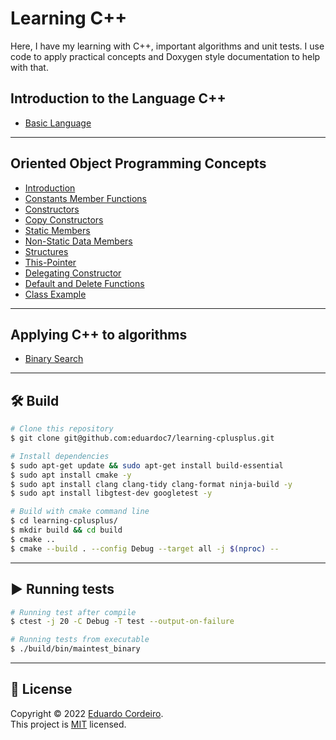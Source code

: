 # Learning C++
Here, I have my learning with C++, important algorithms and unit tests.
I use code to apply practical concepts and Doxygen style documentation to help with that.

## Introduction to the Language C++

- [Basic Language](https://github.com/eduardoc7/learning-cplusplus/tree/main/src/course/basic-language)

---

## Oriented Object Programming Concepts

- [Introduction](https://github.com/eduardoc7/learning-cplusplus/tree/main/src/course/OO-programing/Introduction.hpp)
- [Constants Member Functions](https://github.com/eduardoc7/learning-cplusplus/tree/main/src/course/OO-programing/LearningConstantMemberFunctions.hpp)
- [Constructors](https://github.com/eduardoc7/learning-cplusplus/tree/main/src/course/OO-programing/LearningConstructors.hpp)
- [Copy Constructors](https://github.com/eduardoc7/learning-cplusplus/tree/main/src/course/OO-programing/LearningCopyConstructors)
- [Static Members](https://github.com/eduardoc7/learning-cplusplus/tree/main/src/course/OO-programing/LearningStaticMembers.hpp)
- [Non-Static Data Members](https://github.com/eduardoc7/learning-cplusplus/tree/main/src/course/OO-programing/LearningNonStaticDataMemberInitialize.hpp)
- [Structures](https://github.com/eduardoc7/learning-cplusplus/tree/main/src/course/OO-programing/LearningStructures.hpp)
- [This-Pointer](https://github.com/eduardoc7/learning-cplusplus/tree/main/src/course/OO-programing/LearningThisPointer.hpp)
- [Delegating Constructor](https://github.com/eduardoc7/learning-cplusplus/tree/main/src/course/OO-programing/LearningDDelegatingConstructor.hpp)
- [Default and Delete Functions](https://github.com/eduardoc7/learning-cplusplus/tree/main/src/course/OO-programing/LearningDefaultAndDeletedFunctions.hpp)
- [Class Example](https://github.com/eduardoc7/learning-cplusplus/tree/main/src/course/OO-programing/Car.hpp)

---

## Applying C++ to algorithms

- [Binary Search](https://github.com/eduardoc7/learning-cplusplus/blob/main/src/algorithms/binarySearch.hpp)

---

## 🛠 Build
```bash
# Clone this repository
$ git clone git@github.com:eduardoc7/learning-cplusplus.git

# Install dependencies
$ sudo apt-get update && sudo apt-get install build-essential
$ sudo apt install cmake -y
$ sudo apt install clang clang-tidy clang-format ninja-build -y
$ sudo apt install libgtest-dev googletest -y

# Build with cmake command line
$ cd learning-cplusplus/
$ mkdir build && cd build
$ cmake ..
$ cmake --build . --config Debug --target all -j $(nproc) -- 
```
---

## ▶ Running tests
```bash
# Running test after compile
$ ctest -j 20 -C Debug -T test --output-on-failure

# Running tests from executable
$ ./build/bin/maintest_binary
```
---

## 📝 License

Copyright © 2022 [Eduardo Cordeiro](https://github.com/eduardoc7). <br />
This project is [MIT](https://github.com/eduardoc7/learning-cplusplus/blob/main/LICENSE) licensed.